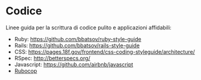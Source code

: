 # Codice

Linee guida per la scrittura di codice pulito e applicazioni affidabili:

- Ruby: https://github.com/bbatsov/ruby-style-guide
- Rails: https://github.com/bbatsov/rails-style-guide
- CSS: https://pages.18f.gov/frontend/css-coding-styleguide/architecture/
- RSpec: http://betterspecs.org/
- Javascript: https://github.com/airbnb/javascript
- [Rubocop](https://github.com/nebulab/playbook/blob/master/risorse/rubocop.md)
